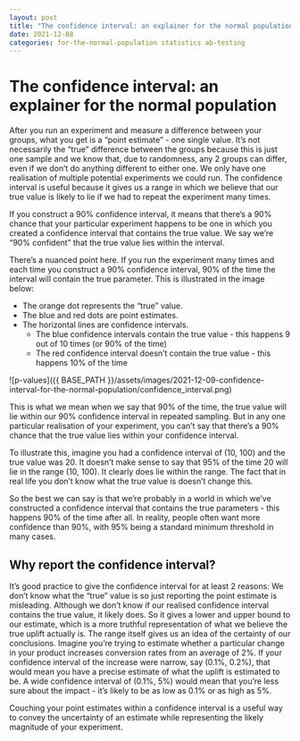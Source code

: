 ```yaml
---
layout: post
title: "The confidence interval: an explainer for the normal population"
date: 2021-12-08
categories: for-the-normal-population statistics ab-testing
---
```


# The confidence interval: an explainer for the normal population

After you run an experiment and measure a difference between your groups, what you get is a “point estimate” - one single value. It’s not necessarily the “true” difference between the groups because this is just one sample and we know that, due to randomness, any 2 groups can differ, even if we don’t do anything different to either one. We only have one realisation of multiple potential experiments we could run. The confidence interval is useful because it gives us a range in which we believe that our true value is likely to lie if we had to repeat the experiment many times.

If you construct a 90% confidence interval, it means that there’s a 90% chance that your particular experiment happens to be one in which you created a confidence interval that contains the true value. We say we’re “90% confident” that the true value lies within the interval.

There’s a nuanced point here. If you run the experiment many times and each time you construct a 90% confidence interval, 90% of the time the interval will contain the true parameter. This is illustrated in the image below:
- The orange dot represents the “true” value. 
- The blue and red dots are point estimates. 
- The horizontal lines are confidence intervals.
  - The blue confidence intervals contain the true value - this happens 9 out of 10 times (or 90% of the time)
  - The red confidence interval doesn’t contain the true value - this happens 10% of the time

![p-values]({{ BASE_PATH }}/assets/images/2021-12-09-confidence-interval-for-the-normal-population/confidence_interval.png)

This is what we mean when we say that 90% of the time, the true value will lie within our 90% confidence interval in repeated sampling. But in any one particular realisation of your experiment, you can’t say that there’s a 90% chance that the true value lies within your confidence interval. 

To illustrate this, imagine you had a confidence interval of (10, 100) and the true value was 20. It doesn’t make sense to say that 95% of the time 20 will lie in the range (10, 100). It clearly does lie within the range. The fact that in real life you don’t know what the true value is doesn’t change this. 

So the best we can say is that we’re probably in a world in which we’ve constructed a confidence interval that contains the true parameters - this happens 90% of the time after all. In reality, people often want more confidence than 90%, with 95% being a standard minimum threshold in many cases.

## Why report the confidence interval?

It’s good practice to give the confidence interval for at least 2 reasons:
We don’t know what the “true” value is so just reporting the point estimate is misleading. Although we don’t know if our realised confidence interval contains the true value, it likely does. So it gives a lower and upper bound to our estimate, which is a more truthful representation of what we believe the true uplift actually is.
The range itself gives us an idea of the certainty of our conclusions. Imagine you’re trying to estimate whether a particular change in your product increases conversion rates from an average of 2%. If your confidence interval of the increase were narrow, say (0.1%, 0.2%), that would mean you have a precise estimate of what the uplift is estimated to be. A wide confidence interval of (0.1%, 5%) would mean that you’re less sure about the impact - it’s likely to be as low as 0.1% or as high as 5%.

Couching your point estimates within a confidence interval is a useful way to convey the uncertainty of an estimate while representing the likely magnitude of your experiment.

